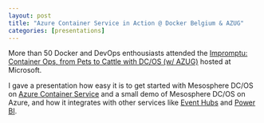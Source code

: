 ```yaml
---
layout: post
title: "Azure Container Service in Action @ Docker Belgium & AZUG"
categories: [presentations]
---
```



More than 50 Docker and DevOps enthousiasts attended 
the [Impromptu: Container Ops, from Pets to Cattle with DC/OS (w/ AZUG)](https://www.meetup.com/Docker-Belgium/events/230661369/) hosted at
Microsoft. 

I gave a presentation how easy it is to get started with Mesosphere DC/OS on [Azure Container Service](https://docs.microsoft.com/en-us/azure/container-service/) and 
a small demo of Mesosphere DC/OS on Azure, and how it integrates with other services like [Event Hubs](https://azure.microsoft.com/en-us/services/event-hubs/) and [Power BI](https://powerbi.com).

